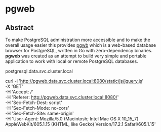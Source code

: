 # pgweb

## Abstract

To make PostgreSQL administration more accessible and to make the overall usage easier this provides [pgwb](http://sosedoff.github.io/pgweb/) which is a web-based database browser for PostgreSQL, written in Go with zero-dependency binaries. **pgweb** was created as an attempt to build very simple and portable application to work with local or remote PostgreSQL databases.


postgresql.data.svc.cluster.local

curl -i 'http://pgweb.data.svc.cluster.local:8080/static/js/jquery.js' \
-X 'GET' \
-H 'Accept: */*' \
-H 'Referer: http://pgweb.data.svc.cluster.local:8080/' \
-H 'Sec-Fetch-Dest: script' \
-H 'Sec-Fetch-Mode: no-cors' \
-H 'Sec-Fetch-Site: same-origin' \
-H 'User-Agent: Mozilla/5.0 (Macintosh; Intel Mac OS X 10_15_7) AppleWebKit/605.1.15 (KHTML, like Gecko) Version/17.2.1 Safari/605.1.15'